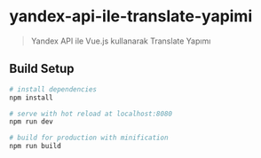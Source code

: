 # yandex-api-ile-translate-yapimi

> Yandex API ile Vue.js kullanarak Translate Yapımı

## Build Setup

``` bash
# install dependencies
npm install

# serve with hot reload at localhost:8080
npm run dev

# build for production with minification
npm run build
```
